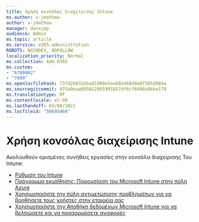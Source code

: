 ```yaml
---
title: Χρήση κονσόλας διαχείρισης Intune
ms.author: v-jmathew
author: v-jmathew
manager: dansimp
audience: Admin
ms.topic: article
ms.service: o365-administration
ROBOTS: NOINDEX, NOFOLLOW
localization_priority: Normal
ms.collection: Adm_O365
ms.custom:
- "6700002"
- "7680"
ms.openlocfilehash: 73fd2b032ebad1990e5ee68e460d0a07305d984a
ms.sourcegitcommit: 475a9eaa095812091991857df6cf6490a8bbe179
ms.translationtype: MT
ms.contentlocale: el-GR
ms.lasthandoff: 03/08/2021
ms.locfileid: "50693460"
---
```

# <a name="using-intune-admin-console"></a>Χρήση κονσόλας διαχείρισης Intune

Ακολουθούν ορισμένες συνήθεις εργασίες στην κονσόλα διαχείρισης Του Intune:

- [Ρύθμιση του Intune](https://docs.microsoft.com/mem/intune/fundamentals/setup-steps)
- [Πρόγραμμα εκμάθησης: Παρουσίαση του Microsoft Intune στην πύλη Azure](https://docs.microsoft.com/mem/intune/fundamentals/tutorial-walkthrough-intune-portal)
- [Χρησιμοποιήστε την πύλη αντιμετώπισης προβλημάτων για να βοηθήσετε τους χρήστες στην εταιρεία σας](https://docs.microsoft.com/mem/intune/fundamentals/help-desk-operators)
- [Χρησιμοποιήστε την Αποθήκη δεδομένων Microsoft Intune για να βελτιώσετε και να προσαρμόσετε αναφορές](https://docs.microsoft.com/mem/intune/developer/reports-nav-create-intune-reports)
